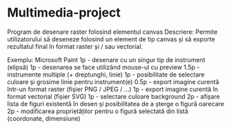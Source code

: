 # Multimedia-project

Program de desenare raster folosind elementul canvas 
Descriere: Permite utilizatorului să deseneze folosind un element de tip canvas și să exporte rezultatul final în format raster și / sau vectorial. 
 
Exemplu: Microsoft Paint 
1p - desenare cu un singur tip de instrument (elipsă) 
1p - desenarea se face utilizând mouse-ul cu preview 
1.5p - instrumente multiple (+ dreptunghi, linie) 
1p - posibilitate de selectare culoare și grosime linie pentru instrument(e) 
0.5p - export imagine curentă într-un format raster (fișier PNG / JPEG / …) 
1p - export imagine curentă în format vectorial (fișier SVG) 
1p - selectare culoare background 
2p - afișare lista de figuri existentă în desen și posibilitatea de a șterge o figură oarecare 
2p - modificarea proprietăților pentru o figură selectată din listă (coordonate, dimensiune) 
